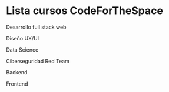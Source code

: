 # Lista cursos CodeForTheSpace

Desarrollo full stack web

Diseño UX/UI

Data Science

Ciberseguridad Red Team

Backend

Frontend


